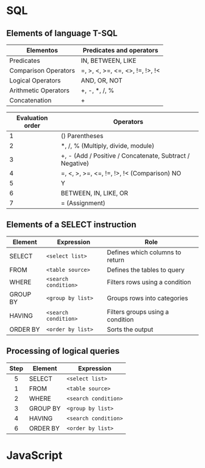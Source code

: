 # SQL
## Elements of language T-SQL
| Elementos             | Predicates and operators |
|------------------------|-------------------------|
| Predicates            | IN, BETWEEN, LIKE      |
| Comparison Operators  | =, >, <, >=, <=, <>, !=, !>, !< |
| Logical Operators     | AND, OR, NOT           |
| Arithmetic Operators  | +, -, *, /, %          |
| Concatenation         | +                      |

| Evaluation order| Operators                                      |
|----------------------|------------------------------------------------|
| 1                    | () Parentheses                                |
| 2                    | *, /, % (Multiply, divide, module)        |
| 3                    | +, - (Add / Positive / Concatenate, Subtract / Negative) |
| 4                    | =, <, >, >=, <=, !=, !>, !< (Comparison) NO  |
| 5                    | Y                                             |
| 6                    | BETWEEN, IN, LIKE, OR                         |
| 7                    | = (Assignment)                                |

## Elements of a SELECT instruction
| **Element**  | **Expression**         | **Role**                              |
|--------------|------------------------|---------------------------------------|
| SELECT       | `<select list>`        | Defines which columns to return       |
| FROM         | `<table source>`       | Defines the tables to query           |
| WHERE        | `<search condition>`   | Filters rows using a condition        |
| GROUP BY     | `<group by list>`      | Groups rows into categories           |
| HAVING       | `<search condition>`   | Filters groups using a condition      |
| ORDER BY     | `<order by list>`      | Sorts the output                      |

## Processing of logical queries
| **Step** | **Element**  | **Expression**         |
|:----------:|--------------|------------------------|
| 5        | SELECT       | `<select list>`        |
| 1        | FROM         | `<table source>`       |
| 2        | WHERE        | `<search condition>`   |
| 3        | GROUP BY     | `<group by list>`      |
| 4        | HAVING       | `<search condition>`   |
| 6        | ORDER BY     | `<order by list>`      |

# JavaScript
